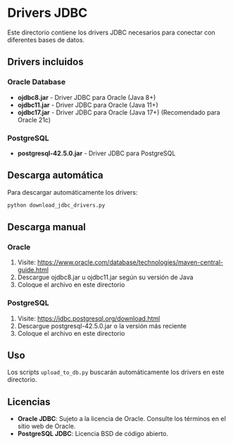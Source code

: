 # Drivers JDBC

Este directorio contiene los drivers JDBC necesarios para conectar con diferentes bases de datos.

## Drivers incluidos

### Oracle Database
- **ojdbc8.jar** - Driver JDBC para Oracle (Java 8+)
- **ojdbc11.jar** - Driver JDBC para Oracle (Java 11+)
- **ojdbc17.jar** - Driver JDBC para Oracle (Java 17+) (Recomendado para Oracle 21c)
### PostgreSQL  
- **postgresql-42.5.0.jar** - Driver JDBC para PostgreSQL

## Descarga automática

Para descargar automáticamente los drivers:

```bash
python download_jdbc_drivers.py
```

## Descarga manual

### Oracle
1. Visite: https://www.oracle.com/database/technologies/maven-central-guide.html
2. Descargue ojdbc8.jar u ojdbc11.jar según su versión de Java
3. Coloque el archivo en este directorio

### PostgreSQL
1. Visite: https://jdbc.postgresql.org/download.html
2. Descargue postgresql-42.5.0.jar o la versión más reciente
3. Coloque el archivo en este directorio

## Uso

Los scripts `upload_to_db.py` buscarán automáticamente los drivers en este directorio.

## Licencias

- **Oracle JDBC**: Sujeto a la licencia de Oracle. Consulte los términos en el sitio web de Oracle.
- **PostgreSQL JDBC**: Licencia BSD de código abierto.
